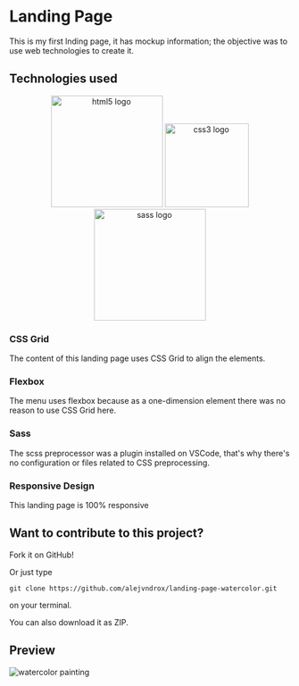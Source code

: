 # Landing Page
This is my first lnding page, it has mockup information; the objective was to use web technologies to create it.

## Technologies used
<div align="center">
<img src="https://upload.wikimedia.org/wikipedia/commons/6/61/HTML5_logo_and_wordmark.svg" width="200" height="auto" alt="html5 logo" />
<img src="https://upload.wikimedia.org/wikipedia/commons/3/3d/CSS.3.svg" width="150" height="auto" alt="css3 logo" />
<img src="https://upload.wikimedia.org/wikipedia/commons/9/96/Sass_Logo_Color.svg" width="200" height="auto" alt="sass logo" />
</div>

### CSS Grid

The content of this landing page uses CSS Grid to align the elements.

### Flexbox

The menu uses flexbox because as a one-dimension element there was no reason to use CSS Grid here.

### Sass

The scss preprocessor was a plugin installed on VSCode, that's why there's no configuration or files related to CSS preprocessing.

### Responsive Design

This landing page is 100% responsive

## Want to contribute to this project?

Fork it on GitHub!

Or just type
```
git clone https://github.com/alejvndrox/landing-page-watercolor.git
```
on your terminal.

You can also download it as ZIP.

## Preview
![watercolor painting](https://github.com/alejvndrox/landing-page-acuarela/blob/master/img/preview.png "Landing page preview")
